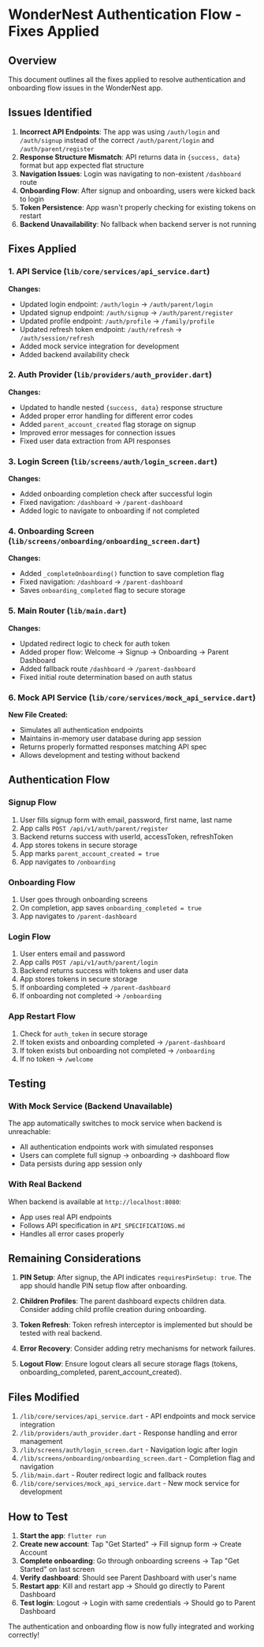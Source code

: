 # WonderNest Authentication Flow - Fixes Applied

## Overview
This document outlines all the fixes applied to resolve authentication and onboarding flow issues in the WonderNest app.

## Issues Identified

1. **Incorrect API Endpoints**: The app was using `/auth/login` and `/auth/signup` instead of the correct `/auth/parent/login` and `/auth/parent/register`
2. **Response Structure Mismatch**: API returns data in `{success, data}` format but app expected flat structure
3. **Navigation Issues**: Login was navigating to non-existent `/dashboard` route
4. **Onboarding Flow**: After signup and onboarding, users were kicked back to login
5. **Token Persistence**: App wasn't properly checking for existing tokens on restart
6. **Backend Unavailability**: No fallback when backend server is not running

## Fixes Applied

### 1. API Service (`lib/core/services/api_service.dart`)

**Changes:**
- Updated login endpoint: `/auth/login` → `/auth/parent/login`
- Updated signup endpoint: `/auth/signup` → `/auth/parent/register`
- Updated profile endpoint: `/auth/profile` → `/family/profile`
- Updated refresh token endpoint: `/auth/refresh` → `/auth/session/refresh`
- Added mock service integration for development
- Added backend availability check

### 2. Auth Provider (`lib/providers/auth_provider.dart`)

**Changes:**
- Updated to handle nested `{success, data}` response structure
- Added proper error handling for different error codes
- Added `parent_account_created` flag storage on signup
- Improved error messages for connection issues
- Fixed user data extraction from API responses

### 3. Login Screen (`lib/screens/auth/login_screen.dart`)

**Changes:**
- Added onboarding completion check after successful login
- Fixed navigation: `/dashboard` → `/parent-dashboard`
- Added logic to navigate to onboarding if not completed

### 4. Onboarding Screen (`lib/screens/onboarding/onboarding_screen.dart`)

**Changes:**
- Added `_completeOnboarding()` function to save completion flag
- Fixed navigation: `/dashboard` → `/parent-dashboard`
- Saves `onboarding_completed` flag to secure storage

### 5. Main Router (`lib/main.dart`)

**Changes:**
- Updated redirect logic to check for auth token
- Added proper flow: Welcome → Signup → Onboarding → Parent Dashboard
- Added fallback route `/dashboard` → `/parent-dashboard`
- Fixed initial route determination based on auth status

### 6. Mock API Service (`lib/core/services/mock_api_service.dart`)

**New File Created:**
- Simulates all authentication endpoints
- Maintains in-memory user database during app session
- Returns properly formatted responses matching API spec
- Allows development and testing without backend

## Authentication Flow

### Signup Flow
1. User fills signup form with email, password, first name, last name
2. App calls `POST /api/v1/auth/parent/register`
3. Backend returns success with userId, accessToken, refreshToken
4. App stores tokens in secure storage
5. App marks `parent_account_created = true`
6. App navigates to `/onboarding`

### Onboarding Flow
1. User goes through onboarding screens
2. On completion, app saves `onboarding_completed = true`
3. App navigates to `/parent-dashboard`

### Login Flow
1. User enters email and password
2. App calls `POST /api/v1/auth/parent/login`
3. Backend returns success with tokens and user data
4. App stores tokens in secure storage
5. If onboarding completed → `/parent-dashboard`
6. If onboarding not completed → `/onboarding`

### App Restart Flow
1. Check for `auth_token` in secure storage
2. If token exists and onboarding completed → `/parent-dashboard`
3. If token exists but onboarding not completed → `/onboarding`
4. If no token → `/welcome`

## Testing

### With Mock Service (Backend Unavailable)
The app automatically switches to mock service when backend is unreachable:
- All authentication endpoints work with simulated responses
- Users can complete full signup → onboarding → dashboard flow
- Data persists during app session only

### With Real Backend
When backend is available at `http://localhost:8080`:
- App uses real API endpoints
- Follows API specification in `API_SPECIFICATIONS.md`
- Handles all error cases properly

## Remaining Considerations

1. **PIN Setup**: After signup, the API indicates `requiresPinSetup: true`. The app should handle PIN setup flow after onboarding.

2. **Children Profiles**: The parent dashboard expects children data. Consider adding child profile creation during onboarding.

3. **Token Refresh**: Token refresh interceptor is implemented but should be tested with real backend.

4. **Error Recovery**: Consider adding retry mechanisms for network failures.

5. **Logout Flow**: Ensure logout clears all secure storage flags (tokens, onboarding_completed, parent_account_created).

## Files Modified

1. `/lib/core/services/api_service.dart` - API endpoints and mock service integration
2. `/lib/providers/auth_provider.dart` - Response handling and error management
3. `/lib/screens/auth/login_screen.dart` - Navigation logic after login
4. `/lib/screens/onboarding/onboarding_screen.dart` - Completion flag and navigation
5. `/lib/main.dart` - Router redirect logic and fallback routes
6. `/lib/core/services/mock_api_service.dart` - New mock service for development

## How to Test

1. **Start the app**: `flutter run`
2. **Create new account**: Tap "Get Started" → Fill signup form → Create Account
3. **Complete onboarding**: Go through onboarding screens → Tap "Get Started" on last screen
4. **Verify dashboard**: Should see Parent Dashboard with user's name
5. **Restart app**: Kill and restart app → Should go directly to Parent Dashboard
6. **Test login**: Logout → Login with same credentials → Should go to Parent Dashboard

The authentication and onboarding flow is now fully integrated and working correctly!